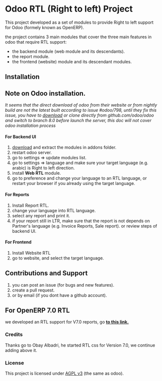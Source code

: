 # Odoo RTL (Right to left) Project

This project developed as a set of modules to provide Right to left support for Odoo (formely known as OpenERP).

the project contains 3 main modules that cover the three main features in odoo that require RTL support:

* the backend module (web module and its descendants).
* the report module.
* the frontend (website) module and its descendant modules.

## Installation

## Note on Odoo installation.

*It seems that the direct download of odoo from their website or from nightly build are not the latest built according to issue #odoo/798, until they fix this issue, you have to [download](https://github.com/odoo/odoo/archive/8.0.zip) or  clone directly from github.com/odoo/odoo and switch to branch 8.0 before launch the server, this doc will not cover odoo installation process*

#### For Backend UI
1. [download](https://github.com/barsi/odoo-rtl/archive/master.zip) and extract the modules in addons folder.
2. restart odoo server.
3. go to settings => update modules list.
4. go to settings => language and make sure your target language (e.g. arabic) is Right to left direction.
5. install **Web RTL** module.
6. go to preference and change your language to an RTL language, or restart your browser if you already using the target language.

#### For Reports
1. Install Report RTL.
2. change your language into RTL language.
3. select any report and print it.
4. if your report still in LTR, make sure that the report is not depends on Partner's language (e.g. Invoice Reports, Sale report). or review steps of backend UI.

#### For Frontend
1. Install Website RTL
2. go to website, and select the target language.


## Contributions and Support
1. you can post an issue (for bugs and new features).
2. create a pull request.
3. or by email (if you dont have a github account).


## For OpenERP 7.0 RTL
we developed an RTL support for V7.0 reports, go **[to this link.](https://github.com/barsi/openerp-rtl)**

### Credits
Thanks go to Obay Albadri, he started RTL css for Version 7.0, we continue adding above it.

### License
This project is licensed under [AGPL v3](http://www.gnu.org/licenses/agpl-3.0.html) (the same as odoo).

